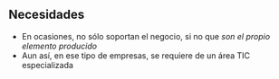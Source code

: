 ##  Necesidades

 - En ocasiones, no sólo soportan el negocio, si no que *son el propio elemento producido*
 - Aun así, en ese tipo de empresas, se requiere de un área TIC especializada